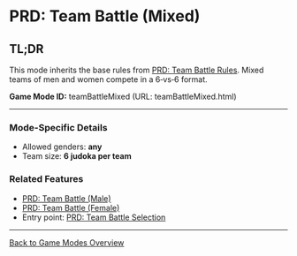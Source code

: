# PRD: Team Battle (Mixed)

## TL;DR

This mode inherits the base rules from [PRD: Team Battle Rules](prdTeamBattleRules.md). Mixed teams of men and women compete in a 6‑vs‑6 format.

**Game Mode ID:** teamBattleMixed (URL: teamBattleMixed.html)

---

### Mode-Specific Details

- Allowed genders: **any**
- Team size: **6 judoka per team**

### Related Features

- [PRD: Team Battle (Male)](prdTeamBattleMale.md)
- [PRD: Team Battle (Female)](prdTeamBattleFemale.md)
- Entry point: [PRD: Team Battle Selection](prdTeamBattleSelection.md)

---

[Back to Game Modes Overview](prdGameModes.md)
